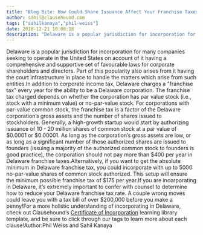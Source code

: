 ```yaml
---
title: "Blog Bite: How Could Share Issuance Affect Your Franchise Taxes in Delaware?"
author: sahil@clausehound.com
tags: ["sahilkanaya","phil-weiss"]
date: 2018-12-21 10:00:18
description: "Delaware is a popular jurisdiction for incorporation for many companies seeking to operate in the United States on account of it having a comprehensive and supportive set of favourable laws for corp..."
---
```


Delaware is a popular jurisdiction for incorporation for many companies seeking to operate in the United States on account of it having a comprehensive and supportive set of favourable laws for corporate shareholders and directors. Part of this popularity also arises from it having the court infrastructure in place to handle the matters which arise from such entities.In addition to corporate income tax, Delaware charges a "franchise tax" every year for the ability to be a Delaware corporation. The franchise tax charged depends on whether the corporation has par value stock (i.e., stock with a minimum value) or no-par-value stock. For corporations with par-value common stock, the franchise tax is a factor of the Delaware corporation’s gross assets and the number of shares issued to stockholders. Generally, a high-growth startup would start by authorizing issuance of 10 - 20 million shares of common stock at a par value of $0.0001 or $0.00001. As long as the corporation’s gross assets are low, or as long as a significant number of those authorized shares are issued to founders (issuing a majority of the authorized common stock to founders is good practice), the corporation should not pay more than $400 per year in Delaware franchise taxes.Alternatively, if you want to get the absolute minimum in Delaware franchise tax, you could incorporate with up to 5000 no-par-value shares of common stock authorized. This setup will ensure the minimum possible franchise tax of $175 per year.If you are incorporating in Delaware, it’s extremely important to confer with counsel to determine how to reduce your Delaware franchise tax rate. A couple wrong moves could leave you with a tax bill of over $200,000 before you make a penny!For a more holistic understanding of incorporating in Delaware, check out Clausehound’s [Certificate of Incorporation](https://www.clausehound.com/legal-contract/16513) learning library template, and be sure to click through our tags to learn more about each clause!Author:Phil Weiss and Sahil Kanaya